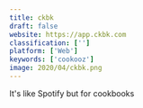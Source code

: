 ```yaml
---
title: ckbk
draft: false 
website: https://app.ckbk.com
classification: ['']
platform: ['Web']
keywords: ['cookooz']
image: 2020/04/ckbk.png
---
```

It's like Spotify but for cookbooks